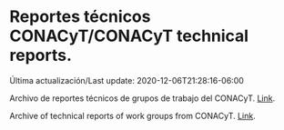 # Reportes técnicos CONACyT/CONACyT technical reports.

Última actualización/Last update: 2020-12-06T21:28:16-06:00

Archivo de reportes técnicos de grupos de trabajo del CONACyT. [Link](https://coronavirus.conacyt.mx/productos/index.html).

Archive of technical reports of work groups from CONACyT. [Link](https://coronavirus.conacyt.mx/productos/index.html).
